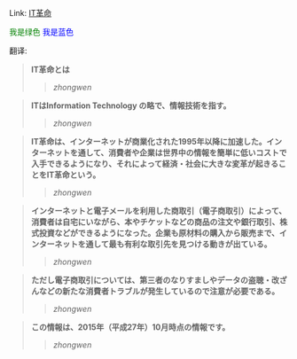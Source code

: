 Link: [IT革命](https://www.shiruporuto.jp/public/data/vocabulary/yogo/a/it_kakumei.html)

<font color=Green>我是绿色</font>
<font color=Blue>我是蓝色</font>

翻译:
> **IT革命とは**
>> *zhongwen*

> **ITはInformation Technology の略で、情報技術を指す。**
>> *zhongwen*

> **IT革命は、インターネットが商業化された1995年以降に加速した。インターネットを通して、消費者や企業は世界中の情報を簡単に低いコストで入手できるようになり、それによって経済・社会に大きな変革が起きることをIT革命という。**
>> *zhongwen*

> **インターネットと電子メールを利用した商取引（電子商取引）によって、消費者は自宅にいながら、本やチケットなどの商品の注文や銀行取引、株式投資などができるようになった。企業も原材料の購入から販売まで、インターネットを通して最も有利な取引先を見つける動きが出ている。**
>> *zhongwen*

> **ただし電子商取引については、第三者のなりすましやデータの盗聴・改ざんなどの新たな消費者トラブルが発生しているので注意が必要である。**
>> *zhongwen*

> **この情報は、2015年（平成27年）10月時点の情報です。**
>> *zhongwen*